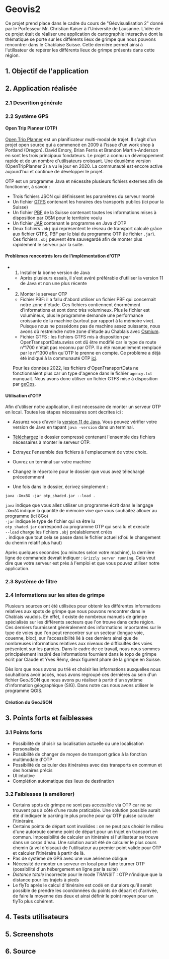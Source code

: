 
# Geovis2

Ce projet prend place dans le cadre du cours de "Géovisualisation 2" donné par le Porfesseur Mr.  Christian Kaiser à l'Université de Lausanne. L'idée de ce projet était de réaliser une application de cartographie interactive dont la thématique se porte sur les différents lieux de grimpe que nous pouvons rencontrer dans le Chablaise Suisse. Cette dernière permet ainsi à l'utilisateur de repérer les différents lieux de grimpe présents dans cette région.

## 1. Objectif de l'application



## 2. Application réalisée

### 2.1 Descrition générale

### 2.2 Système GPS

#### Open Trip Planner (OTP)

[Open Trip Planner](http://docs.opentripplanner.org/en/latest/) est un planificateur multi-modal de trajet. Il s'agit d'un projet open source qui a commencé en 2009 à l'issue d'un work shop à Portland (Oregon). David Emory, Brian Ferris et Brandon Martin-Anderson en sont les trois principaux fondateurs. Le projet a connu un développement rapide et de un nombre d'utilisateurs croissant. Une deuxième version (OpenTripPlanner 2) a vu le jour en 2020. La communauté est encore active aujourd'hui et continue de développer le projet.

OTP est un programme Java et nécessite plusieurs fichiers externes afin de fonctionner, à savoir :
* Trois fichiers JSON qui définissent les paramètres du serveur monté
* Un fichier [GTFS](https://opentransportdata.swiss/fr/cookbook/gtfs/) contenant les horaires des transports publics (ici pour la Suisse)
* Un fichier [PBF](https://download.geofabrik.de/europe/switzerland.html) de la Suisse contenant toutes les informations mises à disposition par OSM pour le territoire voulu
* Un fichier [JAR](https://repo1.maven.org/maven2/org/opentripplanner/otp/2.0.0/) contenant le programme en Java d'OTP
* Deux fichiers `.obj` qui représentent le réseau de transport calculé grâce aux fichier GTFS, PBF par le biai du programme OTP (le fichier `.jar`). Ces fichiers `.obj` peuvent être sauvegardé afin de monter plus rapidement le serveur par la suite.

#### Problèmes rencontrés lors de l'implémentation d'OTP

* 1. Installer la bonne version de Java
    * Après plusieurs essais, il s'est avéré préférable d'utiliser la version 11 de Java et non une plus récente

* 2. Monter le serveur OTP
    * Fichier PBF: il a fallu d'abord utiliser un fichier PBF qui concernait notre zone d'étude. Ces fichiers contiennent énormément d'informations et sont donc très volumineux. Plus le fichier est volumineux, plus le programme demande une performance croissante de la machine (surtout par rapport à la mémoire vive). Puisque nous ne possédons pas de machine assez puissante, nous avons dû restreindre notre zone d'étude au Chablais avec [Osmium](https://osmcode.org/osmium-tool/manual.html#creating-geographic-extracts).
    * Fichier GTFS : les fichiers GTFS mis à disposition par OpenTransportData.swiss ont dû être modifié car le type de route n°1700 n'était pas reconnu par OTP. Il a été manuellement remplacé par le n°1300 afin qu'OTP le prenne en compte. Ce problème a déjà été indiqué à la communauté OTP [ici](https://github.com/opentripplanner/OpenTripPlanner/issues/2654).

    Pour les données 2022, les fichiers d'OpenTransportData ne fonctionnaient plus car un type d'agence dans le fichier `agency.txt` manquait. Nous avons donc utiliser un fichier GTFS mise à disposition par [geOps](https://gtfs.geops.ch/).

#### Utilisation d'OTP

Afin d'utiliser notre application, il est nécessaire de monter un serveur OTP en local. Toutes les étapes nécessaires sont decrites ici :

* Assurez vous d'avoir la [version 11 de Java](https://www.oracle.com/java/technologies/javase/jdk11-archive-downloads.html). Vous pouvez vérifier votre version de Java en tapant `java -version` dans un terminal.

* [Téléchargez](https://drive.google.com/drive/folders/1F7Za8H5Ypwcle5aLj8_TLj5-Om-KLPgT?usp=sharing) le dossier compressé contenant l'ensemble des fichiers nécessaires à monter le serveur OTP.

* Extrayez l'ensemble des fichiers à l'emplacement de votre choix.

* Ouvrez un terminal sur votre machine

* Changez le répertoire pour le dossier que vous avez téléchargé précedemment

* Une fois dans le dossier, écrivez simplement :

`java -Xmx8G -jar otp_shaded.jar --load .`

`java` indique que vous allez utiliser un programme écrit dans le langage\
`-Xmx8G` indique la quantité de mémoire vive que vous souhaitez allouer au programme (ici 8Go)\
`-jar` indique le type de fichier qui va être lu\
`otp_shaded.jar` correspond au programme OTP qui sera lu et executé\
`--load` charge les fichiers `.obj` préalablement créés\
`.` indique que tout cela se passe dans le fichier actuel (d'où le changement du chemin relatif plus haut)

Après quelques secondes (ou minutes selon votre machine), la dernière ligne de commande devrait indiquer : `Grizzly server running`. Cela veut dire que votre serveur est près à l'emploi et que vous pouvez utiliser notre application.

### 2.3 Système de filtre




### 2.4 Informations sur les sites de grimpe

Plusieurs sources ont été utilisées pour obtenir les différentes informations relatives aux spots de grimpe que nous pouvons rencontrer dans le Chablais vaudois. En effet, il existe de nombreux manuels de grimpe spécialisés sur les différents secteurs que l'on trouve dans cette région. Ces derniers fournissent généralement des informations importantes sur le type de voies que l'on peut rencontrer sur un secteur (longue voie, couenne, bloc), sur l'accessibilité lié à ces derniers ainsi que de nombreuses informations relatives aux niveaux de difficultés des voies présentent sur les paroies. Dans le cadre de ce travail, nous nous sommes principalement inspiré des informations fournient dans le topo de grimpe écrit par Claude et Yves Rémy, deux figurent phare de la grimpe en Suisse.

Dès lors que nous avons pu trié et choisir les informations auxquelles nous souhaitions avoir accès, nous avons regroupé ces dernières au sein d'un fichier GeoJSON que nous avons pu réaliser à partir d'un système d'information géographique (SIG). Dans notre cas nous avons utiliser le programme QGIS.



#### Création du GeoJSON

## 3. Points forts et faiblesses

### 3.1 Points forts

* Possibilité de choisir sa localisation actuelle ou une localisation personalisée
* Possibilité de changer de moyen de transport grâce à la fonction multimodale d'OTP
* Possibilité de calculer des itinéraires avec des transports en commun et des horaires précis
* UI intuitive
* Complétion automatique des lieux de destination


### 3.2 Faiblesses (à améliorer)

* Certains spots de grimpe ne sont pas accessible via OTP car ne se trouvent pas à côté d'une route praticable. Une solution possible aurait été d'indiquer le parking le plus proche pour qu'OTP puisse calculer l'itinéraire.
* Certains points de départ sont invalides : on ne peut pas choisir le milieu d'une autoroute comme point de départ pour un trajet en transport en commun. Impossibilité de calculer un itinéraire si l'utilisateur se trouve dans un corps d'eau. Une solution aurait été de calculer le plus cours chemin (à vol d'oiseau) de l'utilisateur au premier point valide pour OTP et calculer l'itinéraire à partir de là.
* Pas de système de GPS avec une vue aérienne oblique
* Nécessité de monter un serveur en local pour faire tourner OTP (possibilité d'un hébergement en ligne par la suite)
* *Distance totale* incorrecte pour le mode TRANSIT : OTP n'indique que la distance pour les trajets à pieds
* Le flyTo après le calcul d'itinéraire est codé en dur alors qu'il serait possible de prendre les coordonnées du points de départ et d'arrivée, de faire la moyenne des deux et ainsi définir le point moyen pour un flyTo plus cohérent.

## 4. Tests utilisateurs

## 5. Screenshots

## 6. Source




